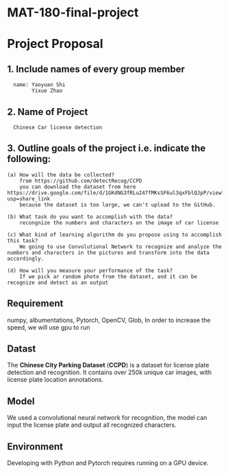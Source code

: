 # MAT-180-final-project

# Project Proposal

## 1. Include names of every group member
      name: Yaoyuan Shi
            Yixue Zhao

    
## 2. Name of Project
      Chinese Car license detection


## 3. Outline goals of the project i.e. indicate the following:
      
    (a) How will the data be collected?
        from https://github.com/detectRecog/CCPD 
        you can download the dataset from here https://drive.google.com/file/d/1GKdNG3fRLu247fMKsSF6ul3qxFblQJpP/view?usp=share_link
        because the dataset is too large, we can't upload to the GitHub.
        
    (b) What task do you want to accomplish with the data?
        recongnize the numbers and characters on the image of car license
        
    (c) What kind of learning algorithm do you propose using to accomplish this task?
        We going to use Convolutional Network to recognize and analyze the numbers and characters in the pictures and transform into the data accordingly. 
    
    (d) How will you measure your performance of the task?
        If we pick ar random photo from the dataset, and it can be recognize and detect as an output
        
## Requirement
numpy,
albumentations,
Pytorch,
OpenCV,
Glob,
In order to increase the speed, we will use gpu to run



## Datast

The **Chinese City Parking Dataset** (**CCPD**) is a dataset for license plate detection and recognition. It contains  over 250k unique car images, with license plate location annotations.




## Model

We used a convolutional neural network for recognition, the model can input the license plate and output all recognized characters.

                                                                                                                                                                                                                                                                                                                                                                                                                                                                                                                        

## Environment

Developing with Python and Pytorch requires running on a GPU device.
